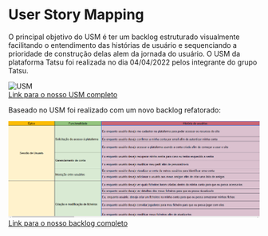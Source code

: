 # User Story Mapping

O principal objetivo do USM é ter um backlog estruturado visualmente facilitando o entendimento das histórias de usuário e sequenciando a prioridade de construção delas alem da jornada do usuário. O USM da plataforma Tatsu foi realizada no dia 04/04/2022 pelos integrante do grupo Tatsu.


<img src="../Assets/Images/USM.png" alt="USM">
<br>
<a href="https://miro.com/app/board/uXjVONjoEoU=/">Link para o nosso USM completo</a>

Baseado no USM foi realizado com um novo backlog refatorado:

<img src="../Assets/Images/backlog.png" alt="backlog">
<br>
<a href="https://docs.google.com/spreadsheets/d/1Yuifr4S3yzCtYWAnAohY2NCN6NN7VfXRMEdDdgyCWP4/edit?usp=sharing">Link para o nosso backlog completo</a>